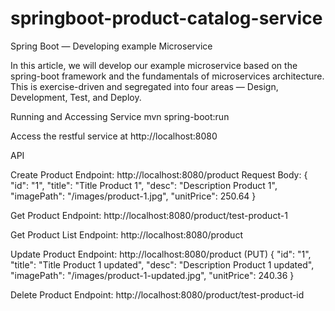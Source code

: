 # springboot-product-catalog-service

Spring Boot — Developing example Microservice

In this article, we will develop our example microservice based on the spring-boot framework and the fundamentals of microservices architecture. This is exercise-driven and segregated into four areas — Design, Development, Test, and Deploy.

Running and Accessing Service
mvn spring-boot:run

Access the restful service at http://localhost:8080

API

Create Product
Endpoint: http://localhost:8080/product
Request Body:
{
  "id": "1",
  "title": "Title Product 1",
  "desc": "Description Product 1",
  "imagePath": "/images/product-1.jpg",
  "unitPrice": 250.64
 }

Get Product
Endpoint: http://localhost:8080/product/test-product-1

Get Product List
Endpoint: http://localhost:8080/product 

Update Product
Endpoint: http://localhost:8080/product (PUT)
{
  "id": "1",
  "title": "Title Product 1 updated",
  "desc": "Description Product 1 updated",
  "imagePath": "/images/product-1-updated.jpg",
  "unitPrice": 240.36
 }
 
Delete Product
Endpoint: http://localhost:8080/product/test-product-id

